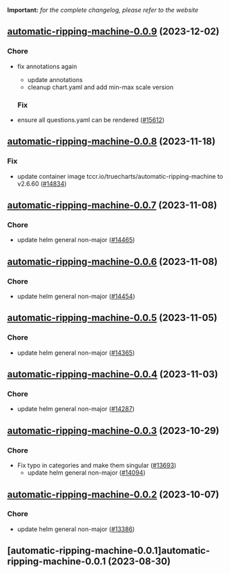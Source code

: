 **Important:**
*for the complete changelog, please refer to the website*




## [automatic-ripping-machine-0.0.9](https://github.com/truecharts/charts/compare/automatic-ripping-machine-0.0.8...automatic-ripping-machine-0.0.9) (2023-12-02)

### Chore

- fix annotations again
  - update annotations
  - cleanup chart.yaml and add min-max scale version
  
  ### Fix

- ensure all questions.yaml can be rendered ([#15612](https://github.com/truecharts/charts/issues/15612))
  
  










## [automatic-ripping-machine-0.0.8](https://github.com/truecharts/charts/compare/automatic-ripping-machine-0.0.7...automatic-ripping-machine-0.0.8) (2023-11-18)

### Fix

- update container image tccr.io/truecharts/automatic-ripping-machine to v2.6.60 ([#14834](https://github.com/truecharts/charts/issues/14834))
  
  


## [automatic-ripping-machine-0.0.7](https://github.com/truecharts/charts/compare/automatic-ripping-machine-0.0.6...automatic-ripping-machine-0.0.7) (2023-11-08)

### Chore

- update helm general non-major ([#14465](https://github.com/truecharts/charts/issues/14465))
  
  


## [automatic-ripping-machine-0.0.6](https://github.com/truecharts/charts/compare/automatic-ripping-machine-0.0.5...automatic-ripping-machine-0.0.6) (2023-11-08)

### Chore

- update helm general non-major ([#14454](https://github.com/truecharts/charts/issues/14454))
  
  


## [automatic-ripping-machine-0.0.5](https://github.com/truecharts/charts/compare/automatic-ripping-machine-0.0.4...automatic-ripping-machine-0.0.5) (2023-11-05)

### Chore

- update helm general non-major ([#14365](https://github.com/truecharts/charts/issues/14365))
  
  


## [automatic-ripping-machine-0.0.4](https://github.com/truecharts/charts/compare/automatic-ripping-machine-0.0.3...automatic-ripping-machine-0.0.4) (2023-11-03)

### Chore

- update helm general non-major ([#14287](https://github.com/truecharts/charts/issues/14287))
  
  


## [automatic-ripping-machine-0.0.3](https://github.com/truecharts/charts/compare/automatic-ripping-machine-0.0.2...automatic-ripping-machine-0.0.3) (2023-10-29)

### Chore

- Fix typo in categories and make them singular ([#13693](https://github.com/truecharts/charts/issues/13693))
  - update helm general non-major ([#14094](https://github.com/truecharts/charts/issues/14094))
  
  


## [automatic-ripping-machine-0.0.2](https://github.com/truecharts/charts/compare/automatic-ripping-machine-0.0.1...automatic-ripping-machine-0.0.2) (2023-10-07)

### Chore

- update helm general non-major ([#13386](https://github.com/truecharts/charts/issues/13386))
  
  


## [automatic-ripping-machine-0.0.1]automatic-ripping-machine-0.0.1 (2023-08-30)

